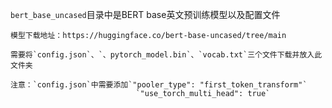 `bert_base_uncased`目录中是BERT base英文预训练模型以及配置文件

    模型下载地址：https://huggingface.co/bert-base-uncased/tree/main

    需要将`config.json`、`、pytorch_model.bin`、`vocab.txt`三个文件下载并放入此文件夹

    注意：`config.json`中需要添加`"pooler_type": "first_token_transform"`
                                `"use_torch_multi_head": true`
